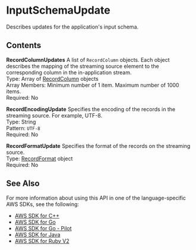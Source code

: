 # InputSchemaUpdate<a name="API_InputSchemaUpdate"></a>

Describes updates for the application's input schema\.

## Contents<a name="API_InputSchemaUpdate_Contents"></a>

 **RecordColumnUpdates**   <a name="analytics-Type-InputSchemaUpdate-RecordColumnUpdates"></a>
A list of `RecordColumn` objects\. Each object describes the mapping of the streaming source element to the corresponding column in the in\-application stream\.   
Type: Array of [RecordColumn](API_RecordColumn.md) objects  
Array Members: Minimum number of 1 item\. Maximum number of 1000 items\.  
Required: No

 **RecordEncodingUpdate**   <a name="analytics-Type-InputSchemaUpdate-RecordEncodingUpdate"></a>
Specifies the encoding of the records in the streaming source\. For example, UTF\-8\.  
Type: String  
Pattern: `UTF-8`   
Required: No

 **RecordFormatUpdate**   <a name="analytics-Type-InputSchemaUpdate-RecordFormatUpdate"></a>
Specifies the format of the records on the streaming source\.  
Type: [RecordFormat](API_RecordFormat.md) object  
Required: No

## See Also<a name="API_InputSchemaUpdate_SeeAlso"></a>

For more information about using this API in one of the language\-specific AWS SDKs, see the following:
+  [AWS SDK for C\+\+](https://docs.aws.amazon.com/goto/SdkForCpp/kinesisanalytics-2015-08-14/InputSchemaUpdate) 
+  [AWS SDK for Go](https://docs.aws.amazon.com/goto/SdkForGoV1/kinesisanalytics-2015-08-14/InputSchemaUpdate) 
+  [AWS SDK for Go \- Pilot](https://docs.aws.amazon.com/goto/SdkForGoPilot/kinesisanalytics-2015-08-14/InputSchemaUpdate) 
+  [AWS SDK for Java](https://docs.aws.amazon.com/goto/SdkForJava/kinesisanalytics-2015-08-14/InputSchemaUpdate) 
+  [AWS SDK for Ruby V2](https://docs.aws.amazon.com/goto/SdkForRubyV2/kinesisanalytics-2015-08-14/InputSchemaUpdate) 